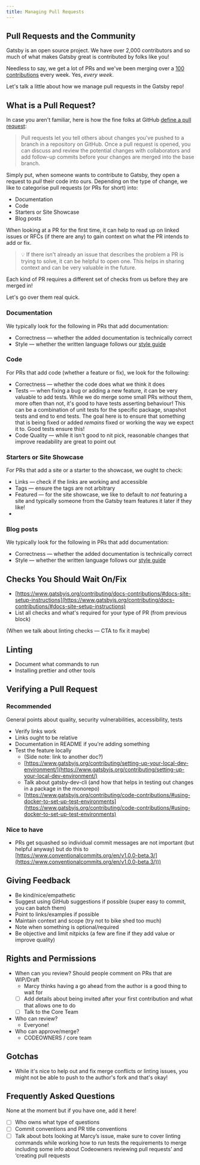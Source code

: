 ```yaml
---
title: Managing Pull Requests
---
```


## Pull Requests and the Community

Gatsby is an open source project. We have over 2,000 contributors and so much of what makes Gatsby great is contributed by folks like you!

Needless to say, we get a lot of PRs and we've been merging over a [100 contributions](https://twitter.com/kylemathews/status/1111435640581689345) every week. Yes, _every week_.

Let's talk a little about how we manage pull requests in the Gatsby repo!

## What is a Pull Request?

In case you aren't familiar, here is how the fine folks at GitHub [define a pull request](https://help.github.com/en/articles/about-pull-requests):

> Pull requests let you tell others about changes you've pushed to a branch in a repository on GitHub. Once a pull request is opened, you can discuss and review the potential changes with collaborators and add follow-up commits before your changes are merged into the base branch.

Simply put, when someone wants to contribute to Gatsby, they open a request to _pull_ their code into ours. Depending on the type of change, we like to categorise pull requests (or PRs for short) into:

- Documentation
- Code
- Starters or Site Showcase
- Blog posts

When looking at a PR for the first time, it can help to read up on linked issues or RFCs (if there are any) to gain context on what the PR intends to add or fix.

> 💡 If there isn't already an issue that describes the problem a PR is trying to solve, it can be helpful to open one. This helps in sharing context and can be very valuable in the future.

Each kind of PR requires a different set of checks from us before they are merged in!

Let's go over them real quick.

### Documentation

We typically look for the following in PRs that add documentation:

- Correctness — whether the added documentation is technically correct
- Style — whether the written language follows our [style guide](https://www.gatsbyjs.org/contributing/gatsby-style-guide/)

### Code

For PRs that add code (whether a feature or fix), we look for the following:

- Correctness — whether the code does what we think it does
- Tests — when fixing a bug or adding a new feature, it can be very valuable to add tests. While we do merge some small PRs without them, more often than not, it's good to have tests asserting behaviour! This can be a combination of unit tests for the specific package, snapshot tests and end to end tests. The goal here is to ensure that something that is being fixed or added _remains_ fixed or working the way we expect it to. Good tests ensure this!
- Code Quality — while it isn't good to nit pick, reasonable changes that improve readability are great to point out

### Starters or Site Showcase

For PRs that add a site or a starter to the showcase, we ought to check:

- Links — check if the links are working and accessible
- Tags — ensure the tags are not arbitrary
- Featured — for the site showcase, we like to default to _not_ featuring a site and typically someone from the Gatsby team features it later if they like!
-

### Blog posts

We typically look for the following in PRs that add documentation:

- Correctness — whether the added documentation is technically correct
- Style — whether the written language follows our [style guide](https://www.gatsbyjs.org/contributing/gatsby-style-guide/)

## Checks You Should Wait On/Fix

- [https://www.gatsbyjs.org/contributing/docs-contributions/#docs-site-setup-instructions](https://www.gatsbyjs.org/contributing/docs-contributions/#docs-site-setup-instructions)
- List all checks and what's required for your type of PR (from previous block)

(When we talk about linting checks — CTA to fix it maybe)

## Linting

- Document what commands to run
- Installing prettier and other tools

## Verifying a Pull Request

### Recommended

General points about quality, security vulnerabilities, accessibility, tests

- Verify links work
- Links ought to be relative
- Documentation in README if you're adding something
- Test the feature locally
  - (Side note: link to another doc?)
  - [https://www.gatsbyjs.org/contributing/setting-up-your-local-dev-environment/](https://www.gatsbyjs.org/contributing/setting-up-your-local-dev-environment/)
  - Talk about gatsby-dev-cli (and how that helps in testing out changes in a package in the monorepo)
  - [https://www.gatsbyjs.org/contributing/code-contributions/#using-docker-to-set-up-test-environments](https://www.gatsbyjs.org/contributing/code-contributions/#using-docker-to-set-up-test-environments)

### Nice to have

- PRs get squashed so individual commit messages are not important (but helpful anyway) but do this to [https://www.conventionalcommits.org/en/v1.0.0-beta.3/](https://www.conventionalcommits.org/en/v1.0.0-beta.3/)))

## Giving Feedback

- Be kind/nice/empathetic
- Suggest using GitHub suggestions if possible (super easy to commit, you can batch them)
- Point to links/examples if possible
- Maintain context and scope (try not to bike shed too much)
- Note when something is optional/required
- Be objective and limit nitpicks (a few are fine if they add value or improve quality)

## Rights and Permissions

- When can you review? Should people comment on PRs that are WIP/Draft
  - Marcy thinks having a go ahead from the author is a good thing to wait for
  - [ ] Add details about being invited after your first contribution and what that allows one to do
  - [ ] Talk to the Core Team
- Who can review?
  - Everyone!
- Who can approve/merge?
  - CODEOWNERS / core team

## Gotchas

- While it's nice to help out and fix merge conflicts or linting issues, you might not be able to push to the author's fork and that's okay!

## Frequently Asked Questions

None at the moment but if you have one, add it here!

- [ ] Who owns what type of questions
- [ ] Commit conventions and PR title conventions
- [ ] Talk about bots
      looking at Marcy’s issue, make sure to cover
      linting commands while working
      how to run tests
      the requirements to merge
      including some info about Codeowners
      reviewing pull requests’ and ‘creating pull requests
